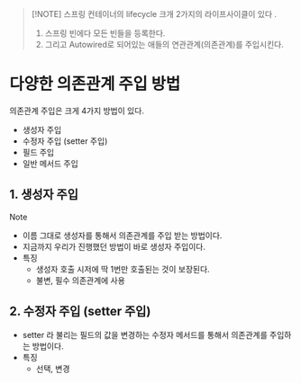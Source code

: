 >[!NOTE] 스프링 컨테이너의 lifecycle 
> 크개 2가지의 라이프사이클이 있다 .
> 1. 스프링 빈에다 모든 빈들을 등록한다. 
> 2. 그리고 Autowired로 되어있는 애들의 연관관계(의존관계)를 주입시킨다. 

# 다양한 의존관계 주입 방법 
의존관계 주입은 크게 4가지 방법이 있다. 
- 생성자 주입 
-  수정자 주입 (setter 주입) 
- 필드 주입 
- 일반 메서드 주입 

## 1. 생성자 주입 
>[!NOTE] 
> - 이름 그대로 생성자를 통해서 의존관계를 주입 받는 방법이다. 
> - 지금까지 우리가 진행했던 방법이 바로 생성자 주입이다. 
> - 특징
> 	- 생성자 호출 시저에 딱 1번만 호출된는 것이 보장된다. 
> 	-  불변, 필수 의존관계에 사용 


## 2. 수정자 주입 (setter 주입)
- setter 라 불리는 필드의 값을 변경하는 수정자 메서드를 통해서 의존관계를 주입하는 방법이다. 
- 특징 
	- 선택, 변경 